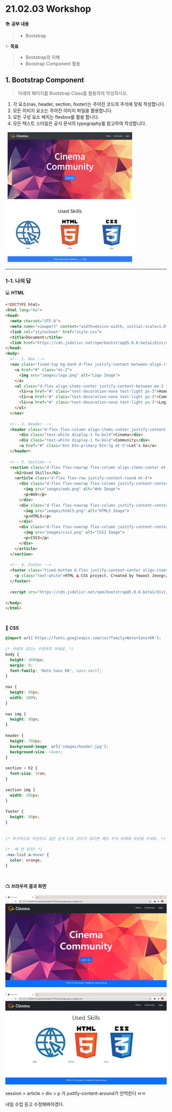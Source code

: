 # 21.02.03 Workshop



📚 **공부 내용**

>- Bootstrap



✨ **목표**

> - Bootstrap의 이해
> - Boostrap Component 활용



## 1. Bootstrap Component

> 아래의 페이지를 Bootstrap Class를 활용하여 작성하시오.

1. 각 요소(nav, header, section, footer)는 주어진 코드의 주석에 맞춰 작성합니다. 
2. 모든 이미지 요소는 주어진 이미지 파일을 활용합니다. 
3. 모든 구성 요소 배치는 flexbox를 활용 합니다. 
4. 모든 텍스트 스타일은 공식 문서의 typography를 참고하여 작성합니다.

<img src="workshop.assets/image-20210203171805590.png" alt="image-20210203171805590" style="zoom:67%;" />

---

### 1-1. 나의 답



💻 **HTML**

```html
<!DOCTYPE html>
<html lang="ko">
<head>
  <meta charset="UTF-8">
  <meta name="viewport" content="width=device-width, initial-scale=1.0">
  <link rel="stylesheet" href="style.css">
  <title>Document</title>
  <link href="https://cdn.jsdelivr.net/npm/bootstrap@5.0.0-beta1/dist/css/bootstrap.min.css" rel="stylesheet" integrity="sha384-giJF6kkoqNQ00vy+HMDP7azOuL0xtbfIcaT9wjKHr8RbDVddVHyTfAAsrekwKmP1" crossorigin="anonymous">
</head>
<body>
  <!-- 1. Nav -->
  <nav class="fixed-top bg-dark d-flex justify-content-between align-items-center">
    <a href="#" class="ms-2">
      <img src="images/logo.png" alt="Logo Image">
    </a>
    <ul class="d-flex align-items-center justify-content-between me-3 list-unstyled nav-list">
      <li><a href="#" class="text-decoration-none text-light px-3">Home</a></li>
      <li><a href="#" class="text-decoration-none text-light px-3">Community</a></li>
      <li><a href="#" class="text-decoration-none text-light px-3">Login</a></li>
    </ul>
  </nav>

  <!-- 2. Header -->
  <header class="d-flex flex-column align-items-center justify-content-center">
      <div class="text-white display-1 fw-bold">Cinema</div>
      <div class="text-white display-1 fw-bold">Community</div>
      <a href="#" class="btn btn-primary btn-lg mt-5">Let's Go</a>
  </header>

  <!-- 3. Section-->
  <section class="d-flex flex-nowrap flex-column align-items-center mt-5">
    <h2>Used Skills</h2>
    <article class="d-flex flex-row justify-content-round mt-4">
      <div class="d-flex flex-nowrap flex-column justify-content-center align-content-aroundr">
        <img src="images/web.png" alt="Web Image">
        <p>Web</p>
      </div>
      <div class="d-flex flex-nowrap flex-column justify-content-center align-content-around">
        <img src="images/html5.png" alt="HTML5 Image">
        <p>HTML5</p>
      </div>
      <div class="d-flex flex-nowrap flex-column justify-content-center align-content-around">
        <img src="images/css3.png" alt="CSS3 Image">
        <p>CSS3</p>
      </div>
    </article>
  </section>

  <!-- 4. Footer -->
  <footer class="fixed-bottom d-flex justify-content-center align-items-center bg-primary">
    <p class="text-white">HTML & CSS project. Created by Yewool Jeong</p>
  </footer>
  
  <script src="https://cdn.jsdelivr.net/npm/bootstrap@5.0.0-beta1/dist/js/bootstrap.bundle.min.js" integrity="sha384-ygbV9kiqUc6oa4msXn9868pTtWMgiQaeYH7/t7LECLbyPA2x65Kgf80OJFdroafW" crossorigin="anonymous"></script>

</body>
</html>

```

<br>

🎨 **CSS**

```css
@import url('https://fonts.googleapis.com/css?family=Noto+Sans+KR');

/* 아래의 코드는 수정하지 마세요. */
body {
  height: 3000px;
  margin: 0;
  font-family: 'Noto Sans KR', sans-serif;
}

nav {
  height: 80px;
  width: 100%;
}

nav img {
  height: 80px;
}

header {
  height: 700px;
  background-image: url('images/header.jpg');
  background-size: cover;
}

section > h2 {
  font-size: 3rem;
}

section img {
  width: 300px;
}

footer {
  height: 60px;
}


/* 추가적으로 작성하고 싶은 순수 CSS 코드가 있다면 해당 주석 아래에 작성해 주세요. */

/*  왜 안 되지? */
.nav-list a:hover {
  color: orange;
} 

```

<br>

📺 **브라우저 결과 화면**

![image-20210203215033688](workshop.assets/image-20210203215033688.png)

![image-20210203215120491](workshop.assets/image-20210203215120491.png)



session > article > div > p 가 justify-content-around가 안먹힌다 ㅠㅠ

내일 수업 듣고 수정해봐야겠다.